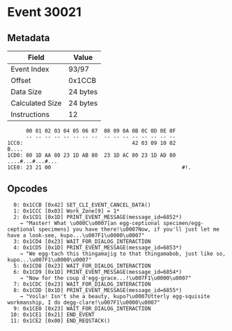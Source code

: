 # Event 30021

## Metadata

| Field           | Value    |
|-----------------|----------|
| Event Index     | 93/97    |
| Offset          | 0x1CCB   |
| Data Size       | 24 bytes |
| Calculated Size | 24 bytes |
| Instructions    | 12       |

```
      00 01 02 03 04 05 06 07  08 09 0A 0B 0C 0D 0E 0F
      -- -- -- -- -- -- -- --  -- -- -- -- -- -- -- --
1CC0:                                   42 03 09 10 02             B....
1CD0: 80 1D AA 80 23 1D AB 80  23 1D AC 80 23 1D AD 80  ....#...#...#...
1CE0: 23 21 00                                          #!.             
```

## Opcodes

```
  0: 0x1CCB [0x42] SET_CLI_EVENT_CANCEL_DATA()
  1: 0x1CCC [0x03] Work_Zone[9] = 1*
  2: 0x1CD1 [0x1D] PRINT_EVENT_MESSAGE(message_id=6852*)
    → "Master! What \u000C\u0007[an egg-ceptional specimen/egg-ceptional specimens] you have there!\u0007Now, if you'll just let me have a look-see, kupo...\u007F1\u0000\u0007"
  3: 0x1CD4 [0x23] WAIT_FOR_DIALOG_INTERACTION
  4: 0x1CD5 [0x1D] PRINT_EVENT_MESSAGE(message_id=6853*)
    → "We egg-tach this thingamajig to that thingamabob, just like so, kupo...\u007F1\u0000\u0007"
  5: 0x1CD8 [0x23] WAIT_FOR_DIALOG_INTERACTION
  6: 0x1CD9 [0x1D] PRINT_EVENT_MESSAGE(message_id=6854*)
    → "Now for the coup d'egg-grace...!\u007F1\u0000\u0007"
  7: 0x1CDC [0x23] WAIT_FOR_DIALOG_INTERACTION
  8: 0x1CDD [0x1D] PRINT_EVENT_MESSAGE(message_id=6855*)
    → "Voila! Isn't she a beauty, kupo?\u0007Utterly egg-squisite workmanship, I do degg-clare!\u007F1\u0000\u0007"
  9: 0x1CE0 [0x23] WAIT_FOR_DIALOG_INTERACTION
 10: 0x1CE1 [0x21] END_EVENT
 11: 0x1CE2 [0x00] END_REQSTACK()
```

